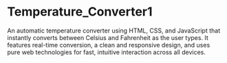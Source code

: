 # Temperature_Converter1
An automatic temperature converter using HTML, CSS, and JavaScript that instantly converts between Celsius and Fahrenheit as the user types. It features real-time conversion, a clean and responsive design, and uses pure web technologies for fast, intuitive interaction across all devices.
